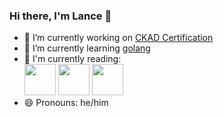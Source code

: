 ### Hi there, I'm Lance 👋

- 🔭 I’m currently working on [CKAD Certification](https://www.cncf.io/certification/ckad/)
- 🌱 I’m currently learning [golang](https://golang.org)
- :book: I'm currently reading:<br>
[<img src="https://m.media-amazon.com/images/I/41Awl5mK7FL._SY346_.jpg" width="50">](https://thegrowtheq.com/books/the-passion-paradox/)&nbsp;[<img src="https://images-na.ssl-images-amazon.com/images/I/51r8VtdbbJL._SX379_BO1,204,203,200_.jpg" width="50">](https://www.oreilly.com/library/view/implementing-service-level/9781492076803/)&nbsp;[<img src="https://images-na.ssl-images-amazon.com/images/I/41YoHtiUn5L._SX267_BO1,204,203,200_.jpg" width="50">](https://www.vanityfair.com/culture/2014/07/goldfinch-donna-tartt-literary-criticism)
- 😄 Pronouns: he/him
